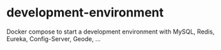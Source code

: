 # development-environment
Docker compose to start a development environment with MySQL, Redis, Eureka, Config-Server, Geode, ...
